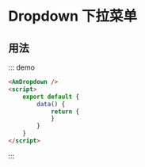 # Dropdown 下拉菜单

## 用法
::: demo
``` html
<AmDropdown />
<script>
    export default {
        data() {
            return {
            }
        }
    }
</script>
```
:::